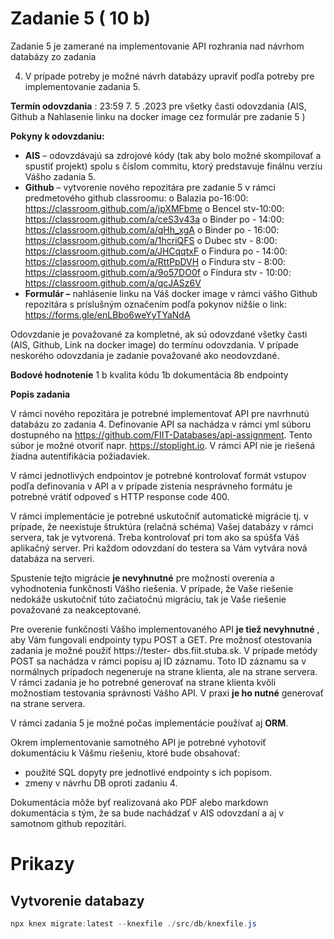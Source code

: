 # Zadanie 5 ( 10 b)

Zadanie 5 je zamerané na implementovanie API rozhrania nad návrhom databázy zo zadania

4. V prípade potreby je možné návrh databázy upraviť podľa potreby pre implementovanie
   zadania 5.

**Termín odovzdania** : 23:59 7. 5 .2023 pre všetky časti odovzdania (AIS, Github a Nahlasenie
linku na docker image cez formulár pre zadanie 5 )

**Pokyny k odovzdaniu:**

-   **AIS** – odovzdávajú sa zdrojové kódy (tak aby bolo možné skompilovať a spustiť projekt)
    spolu s číslom commitu, ktorý predstavuje finálnu verziu Vášho zadania 5.
-   **Github** – vytvorenie nového repozitára pre zadanie 5 v rámci predmetového github
    classroomu:
    o Balazia po-16:00: https://classroom.github.com/a/jpXMFbme
    o Bencel stv-10:00: https://classroom.github.com/a/ceS3v43a
    o Binder po - 14:00: https://classroom.github.com/a/qHh_xgA
    o Binder po - 16:00: https://classroom.github.com/a/1hcriQFS
    o Dubec stv - 8:00: https://classroom.github.com/a/JHCqqtxF
    o Findura po - 14:00: https://classroom.github.com/a/RttPpDVH
    o Findura stv - 8:00: https://classroom.github.com/a/9o57DO0f
    o Findura stv - 10:00: https://classroom.github.com/a/qcJASz6V
-   **Formulár –** nahlásenie linku na Váš docker image v rámci vášho Github repozitára
    s príslušným označením podľa pokynov nižšie
    o link: https://forms.gle/enLBbo6weYyTYaNdA

Odovzdanie je považované za kompletné, ak sú odovzdané všetky časti (AIS, Github, Link na
docker image) do termínu odovzdania. V prípade neskorého odovzdania je zadanie
považované ako neodovzdané.

**Bodové hodnotenie**
1 b kvalita kódu
1b dokumentácia
8b endpointy

**Popis zadania**

V rámci nového repozitára je potrebné implementovať API pre navrhnutú databázu zo
zadania 4. Definovanie API sa nachádza v rámci yml súboru dostupného na
https://github.com/FIIT-Databases/api-assignment. Tento súbor je možné otvoriť napr.
https://stoplight.io. V rámci API nie je riešená žiadna autentifikácia požiadaviek.

V rámci jednotlivých endpointov je potrebné kontrolovať formát vstupov podľa definovania v
API a v prípade zistenia nesprávneho formátu je potrebné vrátiť odpoveď s HTTP response
code 400.

V rámci implementácie je potrebné uskutočniť automatické migrácie tj. v prípade, že
neexistuje štruktúra (relačná schéma) Vašej databázy v rámci servera, tak je vytvorená. Treba
kontrolovať pri tom ako sa spúšťa Váš aplikačný server. Pri každom odovzdaní do testera sa
Vám vytvára nová databáza na serveri.

Spustenie tejto migrácie **je nevyhnutné** pre možnosti overenia a vyhodnotenia funkčnosti
Vášho riešenia. V prípade, že Vaše riešenie nedokáže uskutočniť túto začiatočnú migráciu, tak
je Vaše riešenie považované za neakceptované.

Pre overenie funkčnosti Vášho implementovaného API **je tiež nevyhnutné** , aby Vám fungovali
endpointy typu POST a GET. Pre možnosť otestovania zadania je možné použiť https://tester-
dbs.fiit.stuba.sk. V prípade metódy POST sa nachádza v rámci popisu aj ID záznamu. Toto ID
záznamu sa v normálnych prípadoch negeneruje na strane klienta, ale na strane servera.
V rámci zadania je ho potrebné generovať na strane klienta kvôli možnostiam testovania
správnosti Vášho API. V praxi **je ho nutné** generovať na strane servera.

V rámci zadania 5 je možné počas implementácie používať aj **ORM**.

Okrem implementovanie samotného API je potrebné vyhotoviť dokumentáciu k Vášmu
riešeniu, ktoré bude obsahovať:

-   použité SQL dopyty pre jednotlivé endpointy s ich popisom.
-   zmeny v návrhu DB oproti zadaniu 4.

Dokumentácia môže byť realizovaná ako PDF alebo markdown dokumentácia s tým, že sa
bude nachádzať v AIS odovzdaní a aj v samotnom github repozitári.

# Prikazy

## Vytvorenie databazy

```powershell
npx knex migrate:latest --knexfile ./src/db/knexfile.js
```

